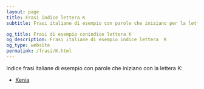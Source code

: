 ```yaml
---
layout: page
title: Frasi indice lettera K 
subtitle: Frasi italiane di esempio con parole che iniziano per la lettera K

og_title: Frasi di esempio conindice lettera K 
og_description: Frasi italiane di esempio indice lettera  K
og_type: website
permalink: /frasi/K.html
---
```


Indice frasi italiane di esempio con parole che iniziano con la lettera K:

- [Kenia](http://paroleonline.it/frasi/K/Kenia.html)
